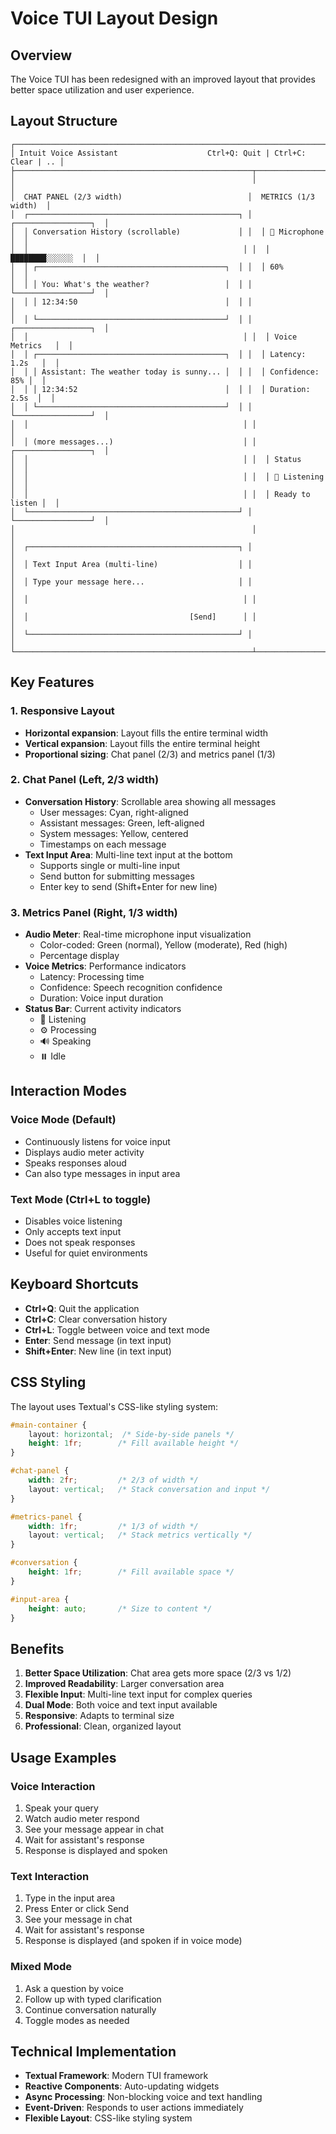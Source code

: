 # Voice TUI Layout Design

## Overview

The Voice TUI has been redesigned with an improved layout that provides better space utilization and user experience.

## Layout Structure

```
┌─────────────────────────────────────────────────────────────────────────────┐
│ Intuit Voice Assistant                    Ctrl+Q: Quit | Ctrl+C: Clear | .. │
├─────────────────────────────────────────────────────┬───────────────────────┤
│                                                     │                       │
│  CHAT PANEL (2/3 width)                            │  METRICS (1/3 width)  │
│  ┌───────────────────────────────────────────────┐ │  ┌─────────────────┐  │
│  │ Conversation History (scrollable)             │ │  │ 🎤 Microphone   │  │
│  │                                                │ │  │ ████████░░░░░░  │  │
│  │ ┌──────────────────────────────────────────┐  │ │  │ 60%             │  │
│  │ │ You: What's the weather?                 │  │ │  └─────────────────┘  │
│  │ │ 12:34:50                                 │  │ │                       │
│  │ └──────────────────────────────────────────┘  │ │  ┌─────────────────┐  │
│  │                                                │ │  │ Voice Metrics   │  │
│  │ ┌──────────────────────────────────────────┐  │ │  │ Latency: 1.2s   │  │
│  │ │ Assistant: The weather today is sunny... │  │ │  │ Confidence: 85% │  │
│  │ │ 12:34:52                                 │  │ │  │ Duration: 2.5s  │  │
│  │ └──────────────────────────────────────────┘  │ │  └─────────────────┘  │
│  │                                                │ │                       │
│  │ (more messages...)                             │ │  ┌─────────────────┐  │
│  │                                                │ │  │ Status          │  │
│  │                                                │ │  │ 🎤 Listening    │  │
│  │                                                │ │  │ Ready to listen │  │
│  └───────────────────────────────────────────────┘ │  └─────────────────┘  │
│                                                     │                       │
│  ┌───────────────────────────────────────────────┐ │                       │
│  │ Text Input Area (multi-line)                  │ │                       │
│  │ Type your message here...                     │ │                       │
│  │                                                │ │                       │
│  │                                    [Send]      │ │                       │
│  └───────────────────────────────────────────────┘ │                       │
└─────────────────────────────────────────────────────┴───────────────────────┘
```

## Key Features

### 1. Responsive Layout
- **Horizontal expansion**: Layout fills the entire terminal width
- **Vertical expansion**: Layout fills the entire terminal height
- **Proportional sizing**: Chat panel (2/3) and metrics panel (1/3)

### 2. Chat Panel (Left, 2/3 width)
- **Conversation History**: Scrollable area showing all messages
  - User messages: Cyan, right-aligned
  - Assistant messages: Green, left-aligned
  - System messages: Yellow, centered
  - Timestamps on each message
- **Text Input Area**: Multi-line text input at the bottom
  - Supports single or multi-line input
  - Send button for submitting messages
  - Enter key to send (Shift+Enter for new line)

### 3. Metrics Panel (Right, 1/3 width)
- **Audio Meter**: Real-time microphone input visualization
  - Color-coded: Green (normal), Yellow (moderate), Red (high)
  - Percentage display
- **Voice Metrics**: Performance indicators
  - Latency: Processing time
  - Confidence: Speech recognition confidence
  - Duration: Voice input duration
- **Status Bar**: Current activity indicators
  - 🎤 Listening
  - ⚙️ Processing
  - 🔊 Speaking
  - ⏸️ Idle

## Interaction Modes

### Voice Mode (Default)
- Continuously listens for voice input
- Displays audio meter activity
- Speaks responses aloud
- Can also type messages in input area

### Text Mode (Ctrl+L to toggle)
- Disables voice listening
- Only accepts text input
- Does not speak responses
- Useful for quiet environments

## Keyboard Shortcuts

- **Ctrl+Q**: Quit the application
- **Ctrl+C**: Clear conversation history
- **Ctrl+L**: Toggle between voice and text mode
- **Enter**: Send message (in text input)
- **Shift+Enter**: New line (in text input)

## CSS Styling

The layout uses Textual's CSS-like styling system:

```css
#main-container {
    layout: horizontal;  /* Side-by-side panels */
    height: 1fr;        /* Fill available height */
}

#chat-panel {
    width: 2fr;         /* 2/3 of width */
    layout: vertical;   /* Stack conversation and input */
}

#metrics-panel {
    width: 1fr;         /* 1/3 of width */
    layout: vertical;   /* Stack metrics vertically */
}

#conversation {
    height: 1fr;        /* Fill available space */
}

#input-area {
    height: auto;       /* Size to content */
}
```

## Benefits

1. **Better Space Utilization**: Chat area gets more space (2/3 vs 1/2)
2. **Improved Readability**: Larger conversation area
3. **Flexible Input**: Multi-line text input for complex queries
4. **Dual Mode**: Both voice and text input available
5. **Responsive**: Adapts to terminal size
6. **Professional**: Clean, organized layout

## Usage Examples

### Voice Interaction
1. Speak your query
2. Watch audio meter respond
3. See your message appear in chat
4. Wait for assistant's response
5. Response is displayed and spoken

### Text Interaction
1. Type in the input area
2. Press Enter or click Send
3. See your message in chat
4. Wait for assistant's response
5. Response is displayed (and spoken if in voice mode)

### Mixed Mode
1. Ask a question by voice
2. Follow up with typed clarification
3. Continue conversation naturally
4. Toggle modes as needed

## Technical Implementation

- **Textual Framework**: Modern TUI framework
- **Reactive Components**: Auto-updating widgets
- **Async Processing**: Non-blocking voice and text handling
- **Event-Driven**: Responds to user actions immediately
- **Flexible Layout**: CSS-like styling system